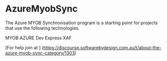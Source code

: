 # AzureMyobSync

The Azure MYOB Synchronisation program is a starting point for projects that use the following technologies.

MYOB 
AZURE
Dev Express XAF

[For help join at ] (https://discourse.softwarebydesign.com.au/t/about-the-azure-myob-sync-category/1303)


